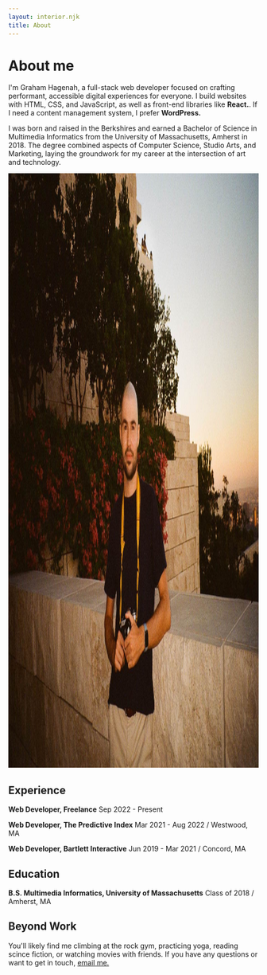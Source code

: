 ```yaml
---
layout: interior.njk
title: About
---
```


  # About me
  I'm Graham Hagenah, a full-stack web developer focused on crafting performant, accessible digital experiences for everyone. I build websites with HTML, CSS, and JavaScript, as well as front-end libraries like **React.**. If I need a content management system, I prefer **WordPress.**

  I was born and raised in the Berkshires and earned a Bachelor of Science in Multimedia Informatics from the University of Massachusetts, Amherst in 2018. The degree combined aspects of Computer Science, Studio Arts, and Marketing, laying the groundwork for my career at the intersection of art and technology.
  
  <img class="content-img" src="/assets/img/about.jpg" width="1800" height="1194" px alt="Photo of Graham at the Getty in Los Angeles" >
  
  ## Experience
  **Web Developer, Freelance**
  Sep 2022 - Present
  
  **Web Developer, The Predictive Index**
  Mar 2021 - Aug 2022 / Westwood, MA
  
  **Web Developer, Bartlett Interactive**
  Jun 2019 - Mar 2021 / Concord, MA

  ## Education
  **B.S. Multimedia Informatics, University of Massachusetts**
  Class of 2018 / Amherst, MA

  ## Beyond Work
  You'll likely find me climbing at the rock gym, practicing yoga, reading scince fiction, or watching movies with friends. If you have any questions or want to get in touch, <a href="mailto:gwhagenah@gmail.com"> email me.</a>